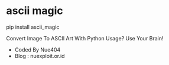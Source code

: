 # ascii magic
pip install ascii_magic

Convert Image To ASCII Art With Python
Usage? Use Your Brain!

- Coded By Nue404
- Blog : nuexploit.or.id
